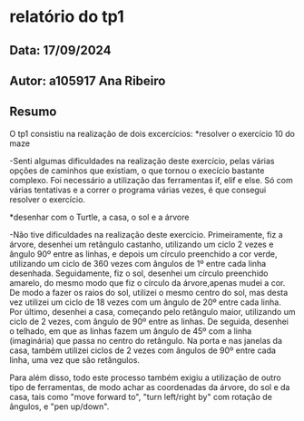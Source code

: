 # relatório do tp1
## Data: 17/09/2024
## Autor: a105917 Ana Ribeiro 
## Resumo

O tp1 consistiu na realização de dois excercícios:
*resolver o exercício 10 do maze

-Senti algumas dificuldades na realização deste exercício, pelas várias opções de caminhos que existiam, o que tornou o execício bastante complexo. Foi necessário a utilização das ferramentas if, elif e else. Só com várias tentativas e a correr o programa várias vezes, é que consegui resolver o exercício.

*desenhar com o Turtle, a casa, o sol e a árvore

-Não tive dificuldades na realização deste exercício. Primeiramente, fiz a árvore, desenhei um retângulo castanho, utilizando um ciclo 2 vezes e ângulo 90º entre as linhas, e depois um círculo preenchido a cor verde, utilizando um ciclo de 360 vezes com ângulos de 1º entre cada linha desenhada. Seguidamente, fiz o sol, desenhei um círculo preenchido amarelo, do mesmo modo que fiz o círculo da árvore,apenas mudei a cor. De modo a fazer os raios do sol, utilizei o mesmo centro do sol, mas desta vez utilizei um ciclo de 18 vezes com um ângulo de 20º entre cada linha. Por último, desenhei a casa, começando pelo retângulo maior, utilizando um ciclo de 2 vezes, com ângulo de 90º entre as linhas. De seguida, desenhei o telhado, em que as linhas fazem um ângulo de 45º com a linha (imaginária) que passa no centro do retângulo. Na porta e nas janelas da casa, também utilizei ciclos de 2 vezes com ângulos de 90º entre cada linha, uma vez que são retângulos.

Para além disso, todo este processo também exigiu a utilização de outro tipo de ferramentas, de modo achar as coordenadas da árvore, do sol e da casa, tais como "move forward to", "turn left/right by" com rotação de ângulos, e "pen up/down".
